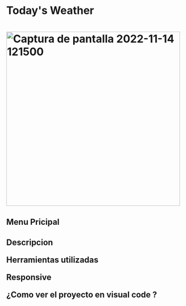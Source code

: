 <h1> Today's Weather<h1>
<img width="460" alt="Captura de pantalla 2022-11-14 121500" src="https://user-images.githubusercontent.com/103513425/201697354-5d1eef7e-8391-4f4a-ae88-1cb213be86d5.png">


<h2>Menu Pricipal<h2>
  
<a>Descripcion</a>
  
<a>Herramientas utilizadas</a>
  
<a>Responsive</a>
  
<a>¿Como ver el proyecto en visual code ?</a>

